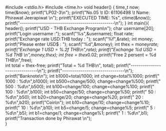#include <stdio.h>
#include <time.h>
void header()
{
     time_t now;
     time(&now);
     printf("LP02-3\n");
     printf("No.05 \t ID: 61106498 \t Name: Phirawat Jeerapiwat \n");
     printf("EXECUTED TIME: %s", ctime(&now)); 
     printf("-----------------------------------------------\n");
}
int main(){
	header();
	printf("USD - THB Exchange Program\n");
	char username[20];
	printf("Login username :");
	scanf("%s",&username);
	float rate;
	printf("Exchange rate USD:THB today : ");
	scanf("%f",&rate);
	int money;
	printf("Please enter USD$ : ");
	scanf("%d",&money);
	int thex = money*rate;
	printf("Exchange 1 USD = %.2f THB\n",rate);
	printf("Exchange %d USD = %d THB \n",money,thex);
	int free = thex*0.02;
	printf("Free 2 persent = %d THB\n",free);	
	int total = thex-free;
	printf("Total = %d THB\n", total);
	printf("-------------------------------\n");
	printf("-------------------------------\n");
	printf("Banknote\n");
	int b1000=total/1000;
	int change=total%1000;
	printf("   1000 : %d\n",b1000);
	int b500=change/500;
	change=change%500;
	printf("   500 : %d\n",b500);
	int b100=change/100;
	change=change%100;
	printf("   100 : %d\n",b100);
	int b50=change/50;
	change=change%50;
	printf("   50 : %d\n",b50);
	int b20=change/20;
	change=change%20;
	printf("   20 : %d\n",b20);
	printf("Coin\n");
	int b10=change/10;
	change=change%10;
	printf("   10 : %d\n",b10);
	int b5=change/5;
	change=change%5;
	printf("   5 : %d\n",b5);
	int b1=change/1;
	change=change%1;
	printf("   1 : %d\n",b1);
	printf("Transaction done by Phirawat \n");	
}
